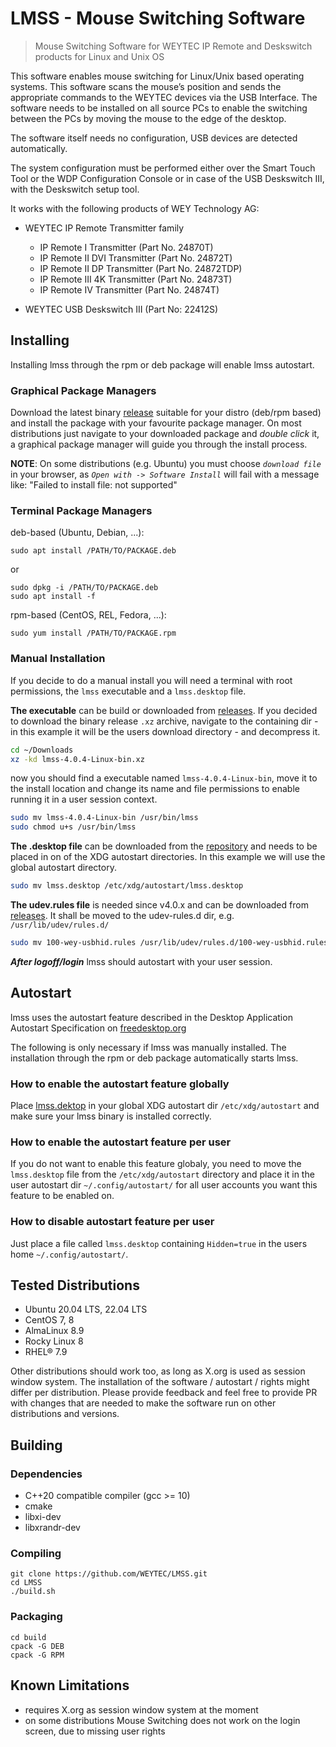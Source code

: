 # LMSS - Mouse Switching Software
> Mouse Switching Software for WEYTEC IP Remote and Deskswitch products for
> Linux and Unix OS


This software enables mouse switching for Linux/Unix based operating systems.
This software scans the mouse’s position and sends the appropriate commands to
the WEYTEC devices via the USB Interface.
The software needs to be installed on all source PCs to enable the switching
between the PCs by moving the mouse to the edge of the desktop.

The software itself needs no configuration, USB devices are detected
automatically.

The system configuration must be performed either over the Smart Touch Tool or
the WDP Configuration Console or in case of the USB Deskswitch III, with the
Deskswitch setup tool.

It works with the following products of WEY Technology AG:

- WEYTEC IP Remote Transmitter family
    * IP Remote I Transmitter (Part No. 24870T)
    * IP Remote II DVI Transmitter (Part No. 24872T)
    * IP Remote II DP Transmitter (Part No. 24872TDP)
    * IP Remote III 4K Transmitter (Part No. 24873T)
    * IP Remote IV Transmitter (Part No. 24874T)

- WEYTEC USB Deskswitch III (Part No: 22412S)

## Installing

Installing lmss through the rpm or deb package will enable lmss autostart.

### Graphical Package Managers

Download the latest binary [release](https://github.com/WEYTEC/LMSS/releases)
suitable for your distro (deb/rpm based) and install the package with  your
favourite package manager.
On most distributions just navigate to your downloaded package and _double
click_ it, a graphical package manager will guide you through the install
process.

**NOTE**: On some distributions (e.g. Ubuntu) you must choose _`download file`_
in your browser, as _`Open with -> Software Install`_ will fail with a message
like: "Failed to install file: not supported"

### Terminal Package Managers

deb-based (Ubuntu, Debian, ...): 

``` shell
sudo apt install /PATH/TO/PACKAGE.deb
```

or

``` shell
sudo dpkg -i /PATH/TO/PACKAGE.deb
sudo apt install -f
```

rpm-based (CentOS, REL, Fedora, ...): 

``` shell
sudo yum install /PATH/TO/PACKAGE.rpm
```

### Manual Installation

If you decide to do a manual install you will need a terminal with root
permissions, the `lmss` executable and a `lmss.desktop` file. 

**The executable** can be build or downloaded from
[releases](https://github.com/WEYTEC/LMSS/releases).
If you decided to download the binary release `.xz` archive, navigate to the
containing dir - in this example it will be the users download directory - and
decompress it.

```sh
cd ~/Downloads
xz -kd lmss-4.0.4-Linux-bin.xz
```

now you should find a executable named `lmss-4.0.4-Linux-bin`, move it to the
install location and change its name and file permissions to enable running it
in a user session context.

```sh
sudo mv lmss-4.0.4-Linux-bin /usr/bin/lmss
sudo chmod u+s /usr/bin/lmss
```

**The .desktop file** can be downloaded from the
[repository](https://github.com/WEYTEC/LMSS/blob/main/install/lmss.desktop) and
needs to be placed in on of the XDG autostart directories. In this example we
will use the global autostart directory.

```sh
sudo mv lmss.desktop /etc/xdg/autostart/lmss.desktop
```

**The udev.rules file** is needed since v4.0.x and can be downloaded from
[releases](https://github.com/WEYTEC/LMSS/releases). It shall be moved to the 
udev-rules.d dir, e.g. `/usr/lib/udev/rules.d/`

```sh
sudo mv 100-wey-usbhid.rules /usr/lib/udev/rules.d/100-wey-usbhid.rules
```

**_After logoff/login_** lmss should autostart with your user session.


## Autostart

lmss uses the autostart feature described in the Desktop Application Autostart
Specification on
[freedesktop.org](https://specifications.freedesktop.org/autostart-spec/0.5/index.html) 

The following is only necessary if lmss was manually installed. The installation
through the rpm or deb package automatically starts lmss.

### How to enable the autostart feature globally

Place
[lmss.dektop](https://github.com/WEYTEC/LMSS/blob/main/install/lmss.desktop) in
your global XDG autostart dir `/etc/xdg/autostart` and make sure your lmss
binary is installed correctly.

### How to enable the autostart feature per user

If you do not want to enable this feature globaly, you need to move the
`lmss.desktop` file from the `/etc/xdg/autostart` directory and place it in the
user autostart dir `~/.config/autostart/` for all user accounts you want this
feature to be enabled on.


### How to disable autostart feature per user

Just place a file called `lmss.desktop` containing `Hidden=true` in the users
home `~/.config/autostart/`.

## Tested Distributions

* Ubuntu 20.04 LTS, 22.04 LTS
* CentOS 7, 8
* AlmaLinux 8.9
* Rocky Linux 8
* RHEL® 7.9

Other distributions should work too, as long as X.org is used as session window
system. The installation of the software / autostart / rights might differ per
distribution. Please provide feedback and feel free to provide PR with changes
that are needed to make the software run on other distributions and versions.

## Building

### Dependencies
 - C++20 compatible compiler (gcc >= 10)
 - cmake
 - libxi-dev
 - libxrandr-dev

### Compiling

``` shell
git clone https://github.com/WEYTEC/LMSS.git 
cd LMSS
./build.sh
```

### Packaging

``` shell
cd build
cpack -G DEB
cpack -G RPM
```

## Known Limitations
* requires X.org as session window system at the moment
* on some distributions Mouse Switching does not work on the login screen, due to missing user rights

